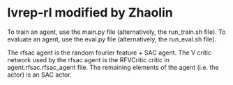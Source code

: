 # lvrep-rl modified by Zhaolin

To train an agent, use the main.py file (alternatively, the run_train.sh file). To evaluate an agent, use the eval.py file (alternatively, the run_eval.sh file).

The rfsac agent is the random fourier feature + SAC agent. The V critic network used by the rfsac agent is the RFVCritic critic in agent.rfsac.rfsac_agent file. The remaining elements of the agent (i.e. the actor) is an SAC actor.
